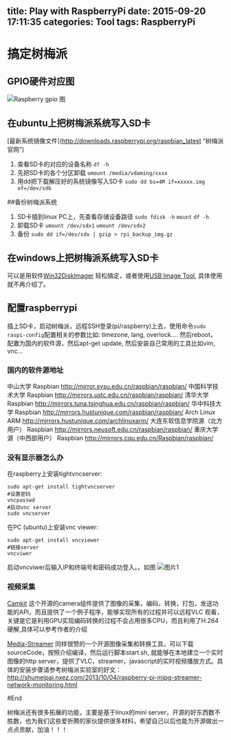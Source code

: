 title: Play with RaspberryPi
date: 2015-09-20 17:11:35
categories: Tool
tags: RaspberryPi
---
# 搞定树梅派
## GPIO硬件对应图
![Raspberry gpio 图](http://i4.tietuku.com/560a99a9a616174c.png)

## 在ubuntu上把树梅派系统写入SD卡
[最新系统镜像文件](http://downloads.raspberrypi.org/raspbian_latest  “树梅派官网”)
1. 查看SD卡的对应的设备名称
` df -h `
2. 先把SD卡的各个分区卸载
` umount /media/vdaming/xxxx `
3. 用dd把下载解压好的系统镜像写入SD卡
` sudo dd bs=4M if=xxxxx.img of=/dev/sdb ` 

##备份树梅派系统
1. SD卡插到linux PC上，先查看存储设备路径
` sudo fdisk -h `
` mount `
` df -h `
2. 卸载SD卡
` umount /dev/sdx1 `
` umount /dev/sdx2 ` 
3. 备份
` sudo dd if=/dev/sdx | gzip > rpi_backup_img.gz `

## 在windows上把树梅派系统写入SD卡
可以是用软件[Win32DiskImager](http://sourceforge.net/projects/win32diskimager/files/Archive/win32diskimager-v0.9-binary.zip/download) 轻松搞定，或者使用[USB Image Tool](http://www.alexpage.de/usb-image-tool/download/), 具体使用就不再介绍了。

## 配置raspberrypi
插上SD卡，启动树梅派，远程SSH登录(pi/raspberry)上去，使用命令`sudo raspi-config`配置相关的参数比如: timezone, lang, overlock....  然后reboot， 配置为国内的软件源，然后apt-get update, 然后安装自己常用的工具比如vim, vnc...
### 国内的软件源地址
中山大学
Raspbian http://mirror.sysu.edu.cn/raspbian/raspbian/
中国科学技术大学
Raspbian http://mirrors.ustc.edu.cn/raspbian/raspbian/
清华大学
Raspbian http://mirrors.tuna.tsinghua.edu.cn/raspbian/raspbian/
华中科技大学
Raspbian http://mirrors.hustunique.com/raspbian/raspbian/
Arch Linux ARM http://mirrors.hustunique.com/archlinuxarm/
大连东软信息学院源（北方用户）
Raspbian http://mirrors.neusoft.edu.cn/raspbian/raspbian/
重庆大学源（中西部用户）
Raspbian http://mirrors.cqu.edu.cn/Raspbian/raspbian/

<!-- more -->

### 没有显示器怎么办
在raspberry上安装tightvncserver:

```
sudo apt-get install tightvncserver
#设置密码
vncpasswd
#启动vnc server
sudo vncserver
```

在PC (ubuntu)上安装vnc viewer:

```
sudo apt-get install vncviewer
#链接server
vncviwer 
```

启动vncviwer后输入IP和终端号和密码成功登入。。如图
![图片1](http://i1.tietuku.com/e8439990d4c9ede4.png)


### 视频采集

[Camkit](https://git.oschina.net/andyspider/Camkit)
这个开源的camera组件提供了图像的采集，编码，转换，打包，发送功能的API，而且提供了一个例子程序，能够实现所有的过程并可以远程VLC 观看，关键是它是利用GPU实现编码转换的过程不会占用很多CPU，而且利用了H.264硬解,具体可以参考作者的介绍


[Media-Streamer](http://sourceforge.net/projects/mjpg-streamer/)
同样很赞的一个开源图像采集和转换工具，可以下载sourceCode，按照介绍编译，然后运行脚本start.sh, 就能够在本地建立一个实时图像的http server，提供了VLC，streamer，javascript的实时视频播放方式。具体的安装步骤请参考树梅派实验室的好文： http://shumeipai.nxez.com/2013/10/04/raspberry-pi-mjpg-streamer-network-monitoring.html


#End

树梅派还有很多拓展的功能，主要是基于linux的mini server，开源的好东西数不胜数，也为我们这些爱折腾的家伙提供很多材料，希望自己以后也能为开源做出一点点贡献，加油！！！
